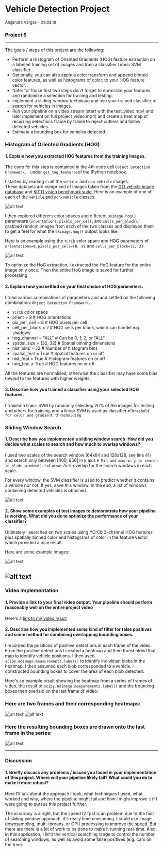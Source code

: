 # Vehicle Detection Project
<font size="2">Alejandra Vargas - 09.02.18</font>

### Project 5

---

The goals / steps of this project are the following:

* Perform a Histogram of Oriented Gradients (HOG) feature extraction on a labeled training set of images and train a classifier Linear SVM classifier
* Optionally, you can also apply a color transform and append binned color features, as well as histograms of color, to your HOG feature vector. 
* Note: for those first two steps don't forget to normalize your features and randomize a selection for training and testing.
* Implement a sliding-window technique and use your trained classifier to search for vehicles in images.
* Run your pipeline on a video stream (start with the test_video.mp4 and later implement on full project_video.mp4) and create a heat map of recurring detections frame by frame to reject outliers and follow detected vehicles.
* Estimate a bounding box for vehicles detected.

[//]: # (Image References)
[image1]: ./examples/car_not_car.png
[image2]: ./examples/HOG_example.jpg
[image3]: ./examples/search_windows.png
[image4]: ./output_images/test4_output.jpg
[image8]: ./output_images/test6_output.jpg
[image5]: ./examples/heat_map1.png
[image9]: ./examples/heat_map2.png
[image6]: ./examples/labels_map.png
[image7]: ./examples/output_bboxes.png
[video1]: ./project_video.mp4


### Histogram of Oriented Gradients (HOG)

#### 1. Explain how you extracted HOG features from the training images.

The code for this step is contained in the 4th code cell `Object Detection Framework..` under `get_hog_features`of the IPython notebook.  

I started by reading in all the `vehicle` and `non-vehicle` images.  
These datasets are comprised of 
 images taken from the [GTI vehicle image database](http://www.gti.ssr.upm.es/data/Vehicle_database.html) and 
 [KITTI vision benchmark suite](http://www.cvlibs.net/datasets/kitti/).
Here is an example of one of each of the `vehicle` and `non-vehicle` classes:

![alt text][image1]

I then explored different color spaces and different `skimage.hog()` parameters (`orientations`, `pixels_per_cell`, and `cells_per_block`).  I grabbed random images from each of the two classes and displayed them to get a feel for what the `skimage.hog()` output looks like.

Here is an example using the `YCrCb` color space and HOG parameters of `orientations=8`, `pixels_per_cell=(8, 8)` and `cells_per_block=(2, 2)`:


![alt text][image2]

To optimize the HoG extraction, I extracted the HoG feature for the entire image only once. Then the entire HoG image is saved for further processing.

#### 2. Explain how you settled on your final choice of HOG parameters.

I tried various combinations of parameters and and settled on the following combination: `Object Detection Framework..`
* `YCrCb` color space
* orient = 9  # HOG orientations
* pix_per_cell = 8 # HOG pixels per cell
* cell_per_block = 2 # HOG cells per block, which can handel e.g. shadows
* hog_channel = "ALL" # Can be 0, 1, 2, or "ALL"
* spatial_size = (32, 32) # Spatial binning dimensions
* hist_bins = 32    # Number of histogram bins
* spatial_feat = True # Spatial features on or off
* hist_feat = True # Histogram features on or off
* hog_feat = True # HOG features on or off

All the features are normalized, otherwise the classifier 
may have some bias toward to the features with higher weights.

#### 3. Describe how  you trained a classifier using your selected HOG features.

I trained a linear SVM by randomly selecting 20% of the images for testing and others for training, and a linear SVM is used as classifier `#Threshold for color and gradient thresholding`

### Sliding Window Search

#### 1. Describe how you implemented a sliding window search.  How did you decide what scales to search and how much to overlap windows?

I used two scales of the search window (64x64 and 128x128, see line 41) and search only between [400, 656] in y axis `# Min and max in y to search in slide_window()`. I choose 75% overlap for the search windows in each scale.

For every window, the SVM classifier is used to predict whether it contains a vehicle nor not. If yes, save this window. In the end, a list of windows containing detected vehicles is obtained.

![alt text][image3]

#### 2. Show some examples of test images to demonstrate how your pipeline is working.  What did you do to optimize the performance of your classifier?

Ultimately I searched on two scales using YCrCb 3-channel HOG features plus spatially binned color and histograms of color in the feature vector, which provided a nice result.  

Here are some example images:

![alt text][image4]

![alt text][image8]
---

### Video Implementation

#### 1. Provide a link to your final video output.  Your pipeline should perform reasonably well on the entire project video 
Here's a [link to my video result](.output_images/full_output_project_video.mp4)


#### 2. Describe how you implemented some kind of filter for false positives and some method for combining overlapping bounding boxes.

I recorded the positions of positive detections in each frame of the video.  From the positive detections I created a heatmap and then thresholded that map to identify vehicle positions.  I then used `scipy.ndimage.measurements.label()` to identify individual blobs in the heatmap.  I then assumed each blob corresponded to a vehicle.  I constructed bounding boxes to cover the area of each blob detected.  

Here's an example result showing the heatmap from a series of frames of video, the result of `scipy.ndimage.measurements.label()` and the bounding boxes then overlaid on the last frame of video:

### Here are two frames and their corresponding heatmaps:

![alt text][image5]
![alt text][image9]


### Here the resulting bounding boxes are drawn onto the last frame in the series:
![alt text][image7]



---

### Discussion

#### 1. Briefly discuss any problems / issues you faced in your implementation of this project.  Where will your pipeline likely fail?  What could you do to make it more robust?

Here I'll talk about the approach I took, what techniques I used, what worked and why, where the pipeline might fail and how I might improve it if I were going to pursue this project further.  

The accuracy is alright, but the speed (2 fps) is an problem due to the fact of sliding window approach, it's really time consuming. I could use image downsampling, multi-threads, or GPU processing to improve the speed. But there are there is a lot of work to be done to make it running real-time. Also, in this application, I limit the vertical searching range to control the number of searching windows, as well as avoid some false positives (e.g. cars on the tree).

